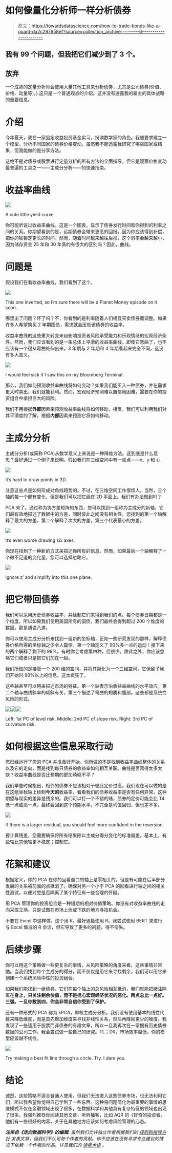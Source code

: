 # 如何像量化分析师一样分析债券

> 原文：<https://towardsdatascience.com/how-to-trade-bonds-like-a-quant-da2c297958ef?source=collection_archive---------6----------------------->

## 我有 99 个问题，但我把它们减少到了 3 个。

## 放弃

一个成熟的定量分析师会使用大量其他工具来分析债券，尤其是公司债券(价值、价格、动量等)。).这只是一个普通观点的介绍。这并没有透露我的雇主的具体战略的重要信息。

# 介绍

今年夏天，我在一家固定收益投资基金实习，扮演数学家的角色。我被要求建立一个模型，分析不同国家的债券价格变动，虽然我不能透露我研究了哪些国家或结果，但我能做的是分享方法。

这绝不是对债券或股票进行定量分析的所有方法的全面指导，但它是观察价格变动最普遍的工具之一——主成分分析——的快速指南。

# 收益率曲线

![](img/84985b7aa9395e138814bb46b31329cb.png)

A cute little yield curve

你可能听说过收益率曲线。这是一个图表，显示了债券发行时间和你得到的利率之间的关系。你期望看到的是，远期债券会带来更高的回报，因为你应该得到补偿，把你的钱锁定更长的时间。然而，随着时间越来越往后推，这个斜率会越来越小，因为储存资金 25 年和 30 年真的有很大的区别吗？因此，曲线。

# 问题是

假设我们在看收益率曲线，我们看到了这个。

![](img/e4df851314f7ebfbd9785625b5d86de9.png)

This one inverted, so I’m sure there will be a Planet Money episode on it soon.

哪里出了问题？坏了吗？不，你看到的是利率随着人们相互买卖债券而调整。如果许多人希望购买 2 年期国债，需求就会压低该债券的收益率。

收益率曲线的这些重大转变来自影响投资者风险承受能力和乐观情绪的宏观经济条件。然而，我们应该看到的是一条总体上平滑的收益率曲线。即使它弯曲了，也不应该有一个键从弯曲处伸出来。3 年期与 2 年期和 4 年期看起来完全不同，这没有多大意义。

![](img/5049d3bdb2f177a64e345b6a9e63bc2b.png)

I would feel sick if I saw this on my Bloomberg Terminal.

那么，我们如何预测收益率曲线将如何变动？如果我们能买入一种债券，并在需求更大时卖出，我们就能获利。然而，宏观经济预测难以置信地困难，需要在你的投资组合中承担巨大的风险。

我们不用根据**外部**因素来预测收益率曲线将如何移动，相反，我们可以利用我们对其平滑度的了解，根据**内部**因素来预测它将如何移动。

# 主成分分析

主成分分析(或简称 PCA)从数学意义上来说是一种降维方法。这到底是什么意思？最好通过一个例子来说明。假设我们在三维空间中有一些点——x、y 和 z。

![](img/f4e5099d8081fc5305d8e09eb03dd889.png)

It’s hard to draw points in 3D.

注意这些点是如何形成对角线趋势的。不过，在三维空间工作很烦人。当然，三个轴的每一个都有变化，但是我们可以把它画在 2D 平面上。我们有办法做到吗？

PCA 来了。通过称为协方差矩阵的东西，您可以找到一组称为主成分的新轴，它们最有效地描述了数据中的方差，同时彼此之间没有相关性。您找到的第一个轴解释了最大的方差，第二个解释了次大的方差，第三个代表最小的方差。

![](img/75f0196713533c64c10f11e189dab822.png)

It’s even worse drawing six axes.

你现在找到了一种新的方式来描述你所有的信息。然而，如果最后一个轴解释了一个微不足道的变化量，您可以选择忽略它。

![](img/47ffde8b9cc3fea0cc14e5d371d3e372.png)

Ignore z’ and simplify into this one plane.

# 把它带回债券

我们可以采用历史债券收益率，并绘制它们来得到我们的点。每个债券日期都是一个维度，所以如果我们使用美国所有的国债，我们最终会得到超过 200 个维度的数据。那是胡说八道。

你可以使用主成分分析来找到一组新的坐标轴，正如一些研究发现的那样，解释债券价格所需的坐标轴之少令人震惊。第一个轴定义了 90%多一点的运动！接下来的两个解释了剩下的 98%。有时你会考虑第四种，但很少。除此之外，你应该忽略它们或者只是把它们加在一起。

我们所做的是接管一个 200 维的空间，并将其简化为一个三维空间，它保留了我们开始时 98%以上的信息。这太疯狂了。

这些轴甚至可以用来描述市场的特征。第一个轴表示沿收益率曲线的水平效应。第二个轴与曲线斜率的倾斜有关。第三个描述了弯曲的翅膀和腹部。这些都是系统性风险的形式。

![](img/45d5f7cfb83d551b1299656301c7f8e2.png)![](img/2345cb5b1d7a5977392ad1c21b17bd45.png)![](img/912e2c6d8c968982dfaa9dc1a3eeaa44.png)

Left: 1st PC of level risk. Middle: 2nd PC of slope risk. Right: 3rd PC of curvature risk.

# 如何根据这些信息采取行动

您已经运行了您的 PCA 并准备好开始。你所做的不是找到收益率曲线整体的关系以及它的走向，而是找到每只债券的收益率如何相互关联。曲线是否弯得太多太快？收益率曲线是否比预期的更加崎岖不平？

我们早些时候指出，相邻的债券不应该相对于彼此定价过高，我们现在可以做的是在这组坐标轴上绘制**今天的**收益率，看看我们的债券收益率是否有任何异常。这种期望与现实的差异是残余的。我们可以打一个不错的赌，债券的定价可能会比 T4 低一点或高一点，最终会回到这个预期水平。不完全是均值回归，但也差不多。

![](img/a7e541ba690b752293567a728eba95ae.png)

If there is a larger residual, you should feel more confident in the reversion.

要计算残差，您需要确保将所有结果除以主成分得分变化的标准偏差。基本上，有些轴比其他轴更不稳定；控制它。

# 花絮和建议

根据定义，你的 PCA 在你的回看窗口的轴上是零相关的，但是有可能在后半部分发展的关系被前面的点抵消了。确保对另一个小于 PCA 的回看进行轴之间的相关性测试，以便对您是否隔离了某个特征有一些合理的怀疑。

用 PCA 管理你的投资组合是一种短期的相对价值策略。你没有对收益率曲线的走向采取立场，只是试图在市场上涨或下跌的地方寻找机会。

不要在 Excel 中这样做。这个用 R。最好通篇使用 R。我尝试使用 BERT 来进行与 Excel 集成的 R 会话，但它导致了更多的问题，得不偿失。

# 后续步骤

你可以用这个策略做一些更复杂的事情，从风险策略的角度来看，这些事情非常酷。当我们找到每个主成分的得分，而不仅仅是用它来寻找剩余，我们可以用它来创建一个系统风险中性的投资组合。

如果我们能找到一组债券，它们在每个轴上的总风险相互抵消，我们就能把赌注隔离在**身上，只关注剩余价值，而不是担心宏观经济状况的恶化。两点总比一点好。三强。一旦你数到四，你会非常自信你受到了保护。**

还有一种形式的 PCA 称为 kPCA，即核主成分分析。我们没有使用基本的线性代数来降低维度，而是首先增加维度来寻找非线性关系，然后再降回更少的维度。我发现了一些适用于股票而非债券的有趣文章，所以一旦我再次在一家拥有历史债券数据的公司工作，我会尝试做一些自己的研究。TL；DR，市场效率越低，你的模型应该越不线性。

![](img/7eccf0418a9516f460b1323be4242a50.png)

Try making a best fit line through a circle. Try. I dare you.

# 结论

诚然，这些策略不适合普通人使用，但我们无法进入这些债券市场，也无法利用它们，所以我希望你觉得自己学到了一些东西。这种将问题简化为最重要的事情的思维模式不仅在金融领域出现了很多，在数据科学和其他具有复杂特征的领域也出现了很多。我强烈推荐你阅读其他文章，听听播客，比如 AQR 的《好奇的投资者。他们有一些很好的内容，关于在其他地方应该如何考虑风险管理的心态。

***注来自《走向数据科学》的编辑:*** *虽然我们允许独立作者根据我们的* [*规则和指导方针*](/questions-96667b06af5) *发表文章，但我们不认可每个作者的贡献。你不应该在没有寻求专业建议的情况下依赖一个作者的作品。详见我们的* [*读者术语*](/readers-terms-b5d780a700a4) *。*